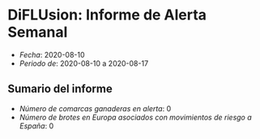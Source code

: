 # DiFLUsion: Informe de Alerta Semanal 

 - *Fecha*: 2020-08-10
 - *Periodo de*: 2020-08-10 a 2020-08-17

## Sumario del informe 
 - *Número de comarcas ganaderas en alerta*: 0
 - *Número de brotes en Europa asociados con movimientos de riesgo a España*: 0